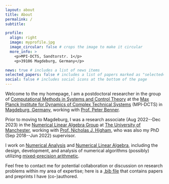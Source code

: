 ```yaml
---
layout: about
title: About
permalink: /
subtitle: 

profile:
  align: right
  image: myprofile.jpg
  image_circular: false # crops the image to make it circular
  more_info: >
    <p>MPI-DCTS, Sandtorstr. 1</p>
    <p>39106 Magdeburg, Germany</p>

news: true # includes a list of news items
selected_papers: false # includes a list of papers marked as "selected={true}"
social: false # includes social icons at the bottom of the page
---
```


Welcome to the my homepage, I am a postdoctoral researcher in the group of [Computational Methods in Systems and Control Theory](https://www.mpi-magdeburg.mpg.de/csc) at the [Max Planck Institute for Dynamics of Complex Technical Systems](https://www.mpi-magdeburg.mpg.de/2316/en) (MPI-DCTS) in [Magdeburg, Germany](https://en.wikipedia.org/wiki/Magdeburg), working with [Prof. Peter Benner](https://www.mpi-magdeburg.mpg.de/benner).

Prior to moving to Magdeburg, I was a research associate (Aug 2022--Dec 2023) in the [Numerical Linear Algebra Group](https://nla-group.org/) at [The University of Manchester](https://www.manchester.ac.uk/), working with [Prof. Nicholas J. Higham](https://nhigham.com), who was also my PhD (Sep 2018--Jun 2022) supervisor.

I work on [Numerical Analysis](https://www.maths.manchester.ac.uk/research/themes/numerical-analysis-and-scientific-computing/) and [Numerical Linear Algebra](https://www.maths.manchester.ac.uk/research/expertise/numerical-linear-algebra/), including the design, development, and analysis of numerical algorithms (possibly) utilizing [mixed-precision arithmetic](https://en.wikipedia.org/wiki/Mixed-precision_arithmetic). 

Feel free to contact me for potential collaboration or discussion on research problems within my area of expertise; here is a [.bib file](https://github.com/xiaobo-liu/xliu-bib/blob/main/xliu-bib.bib) that contains papers and preprints I have (co-)authored.
